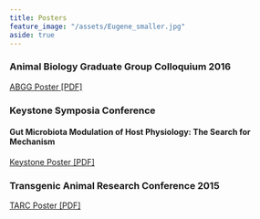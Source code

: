 ```yaml
---
title: Posters
feature_image: "/assets/Eugene_smaller.jpg"
aside: true
---
```


### Animal Biology Graduate Group Colloquium 2016  
[ABGG Poster [PDF]](http://jvhagey.github.io/files/Dairy_Microbiome.pdf)  

### Keystone Symposia Conference  
#### Gut Microbiota Modulation of Host Physiology: The Search for Mechanism  
[Keystone Poster [PDF]](http://jvhagey.github.io/files/Keystone_PGLYRP_poster.pdf)  

### Transgenic Animal Research Conference 2015  
[TARC Poster [PDF]](http://jvhagey.github.io/files/TARC_PGLYRP_poster.pdf)  
